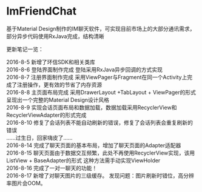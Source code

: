 # ImFriendChat
基于Material Design制作的IM聊天软件，可实现目前市场上的大部分通讯需求，部分异步代码使用RxJava完成，结构清晰

更新笔记一览：

2016-8-5 新增了环信SDK和相关类库<br/>
2016-8-6 登陆界面制作完成 登陆采用RxJava异步回调的方式实现<br/>
2016-8-7 注册界面制作完成 采用ViewPager与Fragment在同一个Activity上完成了注册操作，更有效的节省了内存资源<br/>
2016-8-8 主页面布局完成 采用DrawerLayout +TabLayout + ViewPager的形式 呈现出一个完整的Material Design设计风格<br/>
2016-8-9 实现会话页面布局和数据加载，数据加载采用RecyclerView和RecyclerViewAdapter的形式完成<br/>
2016-8-10 修复了会话列表不能自动刷新的错误，修复了会话列表会重复刷新的错误<br/>
......过生日，回家嗨皮了......<br/>
2016-8-14 完成了聊天页面的基本布局，增加了聊天页面的Adapter适配器<br/>
2016-8-15 聊天页面由于数据交互频繁，此处不再使用RecyclerView实现，该用ListView + BaseAdapter的形式 这种方法需手动实现ViewHolder<br/>
2016-8-16 完成了一对一聊天的功能！<br/>
2016-8-17 新增了对聊天图片的三级缓存。 发现问题：图片刷新时错位，高分辨率图片会OOM。

